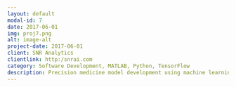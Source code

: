 ```yaml
---
layout: default
modal-id: 7
date: 2017-06-01
img: proj7.png
alt: image-alt
project-date: 2017-06-01
client: SNR Analytics
clientlink: http:/snrai.com
category: Software Development, MATLAB, Python, TensorFlow
description: Precision medicine model development using machine learning and cloud computing.
---
```

